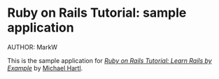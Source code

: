 # Ruby on Rails Tutorial: sample application

AUTHOR: MarkW

This is the sample application for
[*Ruby on Rails Tutorial: Learn Rails by Example*](http://railstutorial.org/)
by [Michael Hartl](http://michaelhartl.com/).

